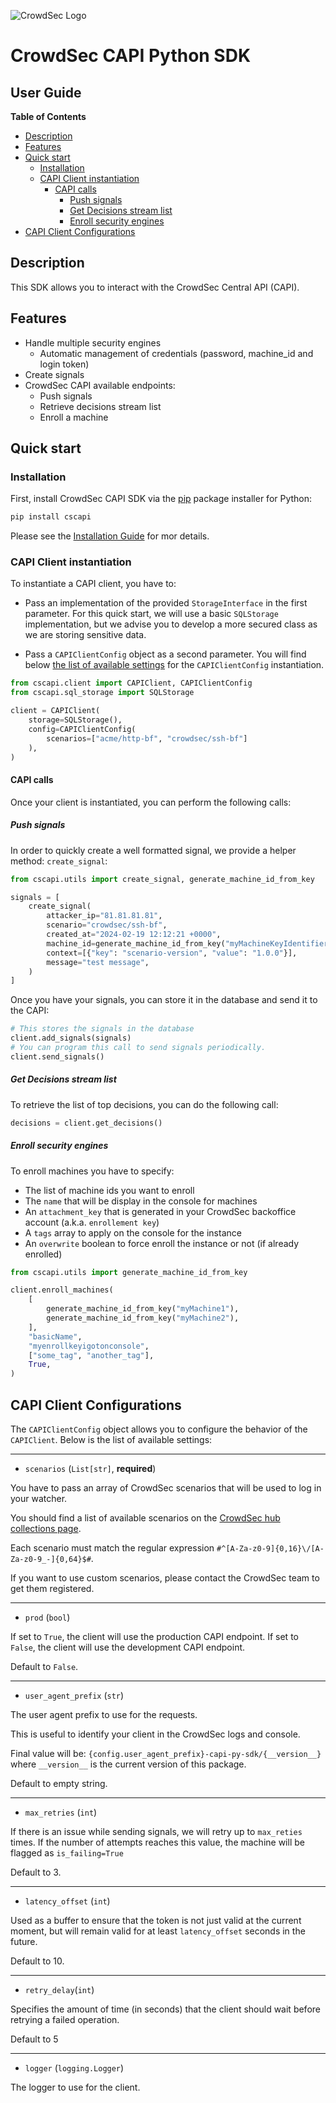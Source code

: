 ![CrowdSec Logo](images/logo_crowdsec.png)

# CrowdSec CAPI Python SDK

## User Guide

<!-- START doctoc generated TOC please keep comment here to allow auto update -->
<!-- DON'T EDIT THIS SECTION, INSTEAD RE-RUN doctoc TO UPDATE -->
**Table of Contents**

- [Description](#description)
- [Features](#features)
- [Quick start](#quick-start)
  - [Installation](#installation)
  - [CAPI Client instantiation](#capi-client-instantiation)
    - [CAPI calls](#capi-calls)
      - [Push signals](#push-signals)
      - [Get Decisions stream list](#get-decisions-stream-list)
      - [Enroll security engines](#enroll-security-engines)
- [CAPI Client Configurations](#capi-client-configurations)

<!-- END doctoc generated TOC please keep comment here to allow auto update -->

## Description

This SDK allows you to interact with the CrowdSec Central API (CAPI).

## Features

- Handle multiple security engines
  - Automatic management of credentials (password, machine_id and login token)
- Create signals
- CrowdSec CAPI available endpoints:
  - Push signals
  - Retrieve decisions stream list
  - Enroll a machine

## Quick start

### Installation

First, install CrowdSec CAPI SDK via the [pip](https://pypi.org/project/pip/) package installer for Python:
```bash
pip install cscapi
```

Please see the [Installation Guide](./INSTALLATION_GUIDE.md) for mor details.

### CAPI Client instantiation

To instantiate a CAPI client, you have to:

- Pass an implementation of the provided `StorageInterface` in the first parameter. For this quick start, we will 
  use a basic `SQLStorage` implementation, but we advise you to develop a more secured class as we are storing sensitive data.


- Pass a `CAPIClientConfig` object as a second parameter. You will find below [the list of available 
  settings](#capi-client-configurations) for the `CAPIClientConfig` instantiation.

```python
from cscapi.client import CAPIClient, CAPIClientConfig
from cscapi.sql_storage import SQLStorage

client = CAPIClient(
    storage=SQLStorage(),
    config=CAPIClientConfig(
        scenarios=["acme/http-bf", "crowdsec/ssh-bf"]
    ),
)
```

#### CAPI calls

Once your client is instantiated, you can perform the following calls:

##### Push signals

In order to quickly create a well formatted signal, we provide a helper method: `create_signal`:

```python
from cscapi.utils import create_signal, generate_machine_id_from_key

signals = [
    create_signal(
        attacker_ip="81.81.81.81",
        scenario="crowdsec/ssh-bf",
        created_at="2024-02-19 12:12:21 +0000",
        machine_id=generate_machine_id_from_key("myMachineKeyIdentifier"),
        context=[{"key": "scenario-version", "value": "1.0.0"}],
        message="test message",
    )
]
```

Once you have your signals, you can store it in the database and send it to the CAPI:

```python
# This stores the signals in the database
client.add_signals(signals)
# You can program this call to send signals periodically.
client.send_signals()
```

##### Get Decisions stream list

To retrieve the list of top decisions, you can do the following call:

```python
decisions = client.get_decisions()
```

##### Enroll security engines

To enroll machines you have to specify:

- The list of machine ids you want to enroll
- The `name` that will be display in the console for machines
- An `attachment_key` that is generated in your CrowdSec backoffice account (a.k.a. `enrollement key`)
- A `tags` array to apply on the console for the instance
- An `overwrite` boolean to force enroll the instance or not (if already enrolled)


```python
from cscapi.utils import generate_machine_id_from_key

client.enroll_machines(
    [
        generate_machine_id_from_key("myMachine1"),
        generate_machine_id_from_key("myMachine2"),
    ],
    "basicName",
    "myenrollkeyigotonconsole",
    ["some_tag", "another_tag"],
    True,
)
```

## CAPI Client Configurations

The `CAPIClientConfig` object allows you to configure the behavior of the `CAPIClient`. Below is the list of available settings:

---

- `scenarios` (`List[str]`, **required**)

You have to pass an array of CrowdSec scenarios that will be used to log in your watcher. 

You should find a list of available scenarios on the [CrowdSec hub collections page](https://hub.crowdsec.net/browse/).

Each scenario must match the regular expression `#^[A-Za-z0-9]{0,16}\/[A-Za-z0-9_-]{0,64}$#`.

If you want to use custom scenarios, please contact the CrowdSec team to get them registered.

---

- `prod` (`bool`)

If set to `True`, the client will use the production CAPI endpoint. If set to `False`, the client will use the development CAPI endpoint. 

Default to `False`.

---

- `user_agent_prefix` (`str`)

The user agent prefix to use for the requests.

This is useful to identify your client in the CrowdSec logs and console.

Final value will be: `{config.user_agent_prefix}-capi-py-sdk/{__version__}` where `__version__` is the current version of this package.

Default to empty string.

---

- `max_retries` (`int`)

If there is an issue while sending signals, we will retry up to `max_reties` times. If the number of attempts reaches this value, the machine will be flagged as `is_failing=True`

Default to 3.

---

- `latency_offset` (`int`)

Used as a buffer to ensure that the token is not just valid at the current moment, but will remain valid for at least `latency_offset` seconds in the future.

Default to 10.

---

- `retry_delay`(`int`)

Specifies the amount of time (in seconds) that the client should wait before retrying a failed operation.

Default to 5

___

- `logger` (`logging.Logger`)

The logger to use for the client.



